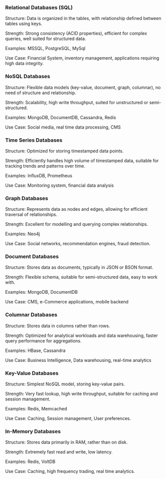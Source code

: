 ### Relational Databases (SQL)

Structure: Data is organized in the tables, with relationship defined between tables using keys.

Strength: Strong consistency (ACID properties), efficient for complex queries, well suited for structured data.

Examples: MSSQL, PostgreSQL, MySql

Use Case: Financial System, inventory management, applications requiring high data integrity.

### NoSQL Databases

Structure: Flexible data models (key-value, document, graph, columnar), no need of structure and relationship.

Strength: Scalability, high write throughput, suited for unstructured or semi-structured.

Examples: MongoDB, DocumentDB, Cassandra, Redis

Use Case: Social media, real time data processing, CMS

### Time Series Databases

Structure: Optimized for storing timestamped data points.

Strength: Efficiently handles high volume of timestamped data, suitable for tracking trends and patterns over time.

Examples: InfluxDB, Prometheus

Use Case: Monitoring system, financial data analysis

### Graph Databases

Structure: Represents data as nodes and edges, allowing for efficient traversal of relationships.

Strength: Excellent for modelling and querying complex relationships.

Examples: Neo4j

Use Case: Social networks, recommendation engines, fraud detection.

### Document Databases

Structure: Stores data as documents, typically in JSON or BSON format.

Strength: Flexible schema, suitable for semi-structured data, easy to work with.

Examples: MongoDB, DocumentDB

Use Case: CMS, e-Commerce applications, mobile backend

### Columnar Databases

Structure: Stores data in columns rather than rows.

Strength: Optimized for analytical workloads and data warehousing, faster query performance for aggregations.

Examples: HBase, Cassandra

Use Case: Business Intelligence, Data warehousing, real-time analytics

### Key-Value Databases

Structure: Simplest NoSQL model, storing key-value pairs.

Strength: Very fast lookup, high write throughput, suitable for caching and session management.

Examples: Redis, Memcached

Use Case: Caching, Session management, User preferences.

### In-Memory Databases

Structure: Stores data primarily in RAM, rather than on disk.

Strength: Extremely fast read and write, low latency.

Examples: Redis, VoltDB

Use Case: Caching, high frequency trading, real time analytics.
